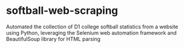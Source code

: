# softball-web-scraping
Automated the collection of D1 college softball statistics from a website using Python, leveraging the Selenium web automation framework and BeautifulSoup library for HTML parsing
